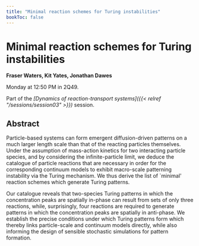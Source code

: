 ```yaml
---
title: "Minimal reaction schemes for Turing instabilities"
bookToc: false
---
```


# Minimal reaction schemes for Turing instabilities

**Fraser Waters, Kit Yates, Jonathan Dawes**

Monday at 12:50 PM in 2Q49.

Part of the *[Dynamics of reaction-transport systems]({{< relref "/sessions/session03" >}})* session.

## Abstract

Particle-based systems can form emergent diffusion-driven patterns on a much larger length scale than that of the reacting particles themselves. Under the assumption of mass-action kinetics for two interacting particle species, and by considering the infinite-particle limit, we deduce the catalogue of particle reactions that are necessary in order for the corresponding continuum models to exhibit macro-scale patterning instability via the Turing mechanism. We thus derive the list of `minimal' reaction schemes which generate Turing patterns.

Our catalogue reveals that two-species Turing patterns in which the concentration peaks are spatially in-phase can result from sets of only three reactions, while, surprisingly, four reactions are required to generate patterns in which the concentration peaks are spatially in anti-phase. We establish the precise conditions under which Turing patterns form which thereby links particle-scale and continuum models directly, while also informing the design of sensible stochastic simulations for pattern formation.



